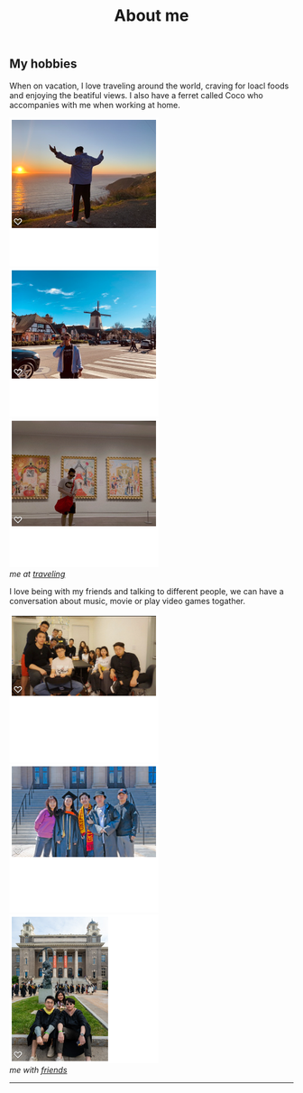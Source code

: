 ﻿---
layout: page
title: About me

---
## My hobbies

When on vacation, I love traveling around the world, craving for loacl foods and enjoying the beatiful views. I also have a ferret called Coco who accompanies with me when working at home. 

<div class="gallery-box">
  <div class="gallery">
    <img src="/images/me.png" alt="Project">
    <img src="/images/me2.png" alt="Project">
    <img src="/images/me3.png" alt="Project">
  </div>
    <em>me at <a href="" target="_blank">traveling</a></em>
</div>


I love being with my friends and talking to different people, we can have a conversation about music, movie or play video games togather.

<div class="gallery-box">
  <div class="gallery">
    <img src="/images/friends.png" alt="Project">
    <img src="/images/friends2.png" alt="Project">
    <img src="/images/friends3.png" alt="Project">
  </div>
    <em>me with <a href="/" target="_blank">friends</a></em>
</div>

***